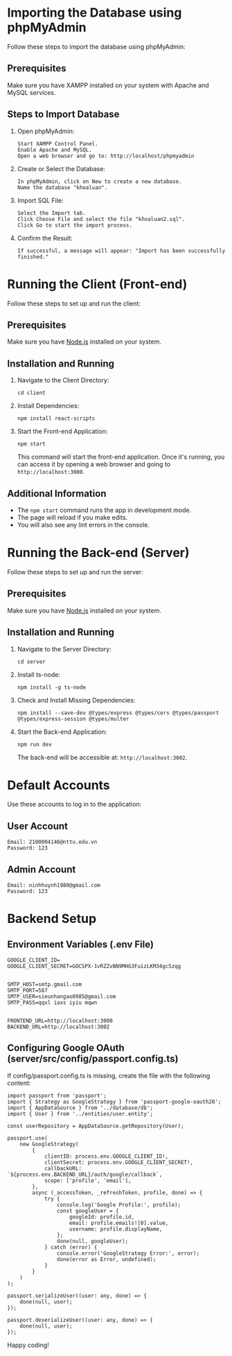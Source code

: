 # Importing the Database using phpMyAdmin

Follow these steps to import the database using phpMyAdmin:

## Prerequisites

Make sure you have XAMPP installed on your system with Apache and MySQL services.

## Steps to Import Database

1. Open phpMyAdmin:

   ```
   Start XAMPP Control Panel.
   Enable Apache and MySQL.
   Open a web browser and go to: http://localhost/phpmyadmin
   ```

2. Create or Select the Database:

   ```
   In phpMyAdmin, click on New to create a new database.
   Name the database "khoaluan".
   ```

3. Import SQL File:

   ```
   Select the Import tab.
   Click Choose File and select the file "khoaluan2.sql".
   Click Go to start the import process.
   ```

4. Confirm the Result:

   ```
   If successful, a message will appear: "Import has been successfully finished."
   ```

#

# Running the Client (Front-end)

Follow these steps to set up and run the client:

## Prerequisites

Make sure you have [Node.js](https://nodejs.org/) installed on your system.

## Installation and Running

1. Navigate to the Client Directory:

   ```
   cd client
   ```

2. Install Dependencies:

   ```
   npm install react-scripts
   ```

3. Start the Front-end Application:

   ```
   npm start
   ```

   This command will start the front-end application. Once it's running, you can access it by opening a web browser and going to `http://localhost:3000`.

## Additional Information

- The `npm start` command runs the app in development mode.
- The page will reload if you make edits.
- You will also see any lint errors in the console.

#

# Running the Back-end (Server)

Follow these steps to set up and run the server:

## Prerequisites

Make sure you have [Node.js](https://nodejs.org/) installed on your system.

## Installation and Running

1. Navigate to the Server Directory:

   ```
   cd server
   ```

2. Install ts-node:

   ```
   npm install -g ts-node
   ```

3. Check and Install Missing Dependencies:

   ```
   npm install --save-dev @types/express @types/cors @types/passport @types/express-session @types/multer
   ```

4. Start the Back-end Application:

   ```
   npm run dev
   ```

   The back-end will be accessible at: `http://localhost:3002`.

#

# Default Accounts

Use these accounts to log in to the application:

## User Account

```
Email: 2100004146@nttu.edu.vn
Password: 123
```

## Admin Account

```
Email: ninhhuynh1980@gmail.com
Password: 123
```

#

# Backend Setup

## Environment Variables (.env File)
```
GOOGLE_CLIENT_ID=
GOOGLE_CLIENT_SECRET=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


SMTP_HOST=smtp.gmail.com
SMTP_PORT=587
SMTP_USER=sieunhangao0985@gmail.com
SMTP_PASS=qqxl iaxs iyiu mqwn


FRONTEND_URL=http://localhost:3000
BACKEND_URL=http://localhost:3002
```


## Configuring Google OAuth (server/src/config/passport.config.ts)

If config/passport.config.ts is missing, create the file with the following content:

```
import passport from 'passport';
import { Strategy as GoogleStrategy } from 'passport-google-oauth20';
import { AppDataSource } from '../database/db';
import { User } from '../entities/user.entity';

const userRepository = AppDataSource.getRepository(User);

passport.use(
    new GoogleStrategy(
        {
            clientID: process.env.GOOGLE_CLIENT_ID!,
            clientSecret: process.env.GOOGLE_CLIENT_SECRET!,
            callbackURL: `${process.env.BACKEND_URL}/auth/google/callback`,
            scope: ['profile', 'email'],
        },
        async (_accessToken, _refreshToken, profile, done) => {
            try {
                console.log('Google Profile:', profile);
                const googleUser = {
                    googleId: profile.id,
                    email: profile.emails![0].value,
                    username: profile.displayName,
                };
                done(null, googleUser);
            } catch (error) {
                console.error('GoogleStrategy Error:', error);
                done(error as Error, undefined);
            }
        }
    )
);

passport.serializeUser((user: any, done) => {
    done(null, user);
});

passport.deserializeUser((user: any, done) => {
    done(null, user);
});
```

Happy coding!
